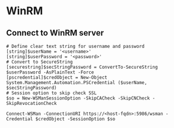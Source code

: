# WinRM

## Connect to WinRM server
  
    # Define clear text string for username and password
    [string]$userName = '<username>'
    [string]$userPassword = '<password>'
    # Convert to SecureString
    [securestring]$secStringPassword = ConvertTo-SecureString $userPassword -AsPlainText -Force
    [pscredential]$credObject = New-Object System.Management.Automation.PSCredential ($userName, $secStringPassword)
    # Session option to skip check SSL
    $so = New-WSManSessionOption -SkipCACheck -SkipCNCheck -SkipRevocationCheck

    Connect-WSMan -ConnectionURI https://<host-fqdn>:5986/wsman -Credential $credObject -SessionOption $so
